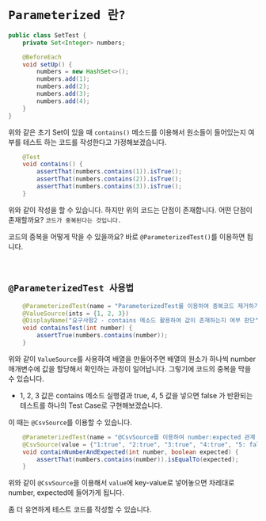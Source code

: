 # `Parameterized 란?`

```java
public class SetTest {
    private Set<Integer> numbers;

    @BeforeEach
    void setUp() {
        numbers = new HashSet<>();
        numbers.add(1);
        numbers.add(2);
        numbers.add(3);
        numbers.add(4);
    }
}
```

위와 같은 초기 Set이 있을 때 `contains()` 메소드를 이용해서 원소들이 들어있는지 여부를 테스트 하는 코드를 작성한다고 가정해보겠습니다.

```java
    @Test
    void contains() {
        assertThat(numbers.contains(1)).isTrue();
        assertThat(numbers.contains(2)).isTrue();
        assertThat(numbers.contains(3)).isTrue();
    }
```

위와 같이 작성을 할 수 있습니다. 하지만 위의 코드는 단점이 존재합니다. 어떤 단점이 존재할까요? `코드가 중복된다는 것입니다.`

코드의 중복을 어떻게 막을 수 있을까요? 바로 `@ParameterizedTest()`를 이용하면 됩니다. 

<br>

## `@ParameterizedTest 사용법`

```java
    @ParameterizedTest(name = "ParameterizedTest를 이용하여 중복코드 제거하기")
    @ValueSource(ints = {1, 2, 3})
    @DisplayName("요구사항2 - contains 메소드 활용하여 값이 존재하는지 여부 판단")
    void containsTest(int number) {
        assertTrue(numbers.contains(number));
    }
```

위와 같이 `ValueSource`를 사용하여 배열을 만들어주면 배열의 원소가 하나씩 number 매개변수에 값을 할당해서 확인하는 과정이 일어납니다. 그렇기에 코드의 중복을 막을 수 있습니다.

-  1, 2, 3 값은 contains 메소드 실행결과 true, 4, 5 값을 넣으면 false 가 반환되는 테스트를 하나의 Test Case로 구현해보겠습니다. 

이 때는 `@CsvSource`를 이용할 수 있습니다. 

```java
    @ParameterizedTest(name = "@CsvSource를 이용하여 number:expected 관계 정의하기")
    @CsvSource(value = {"1:true", "2:true", "3:true", "4:true", "5: false"}, delimiter = ':')
    void containNumberAndExpected(int number, boolean expected) {
        assertThat(numbers.contains(number)).isEqualTo(expected);
    }
```

위와 같이 `@CsvSource`을 이용해서 `value`에 key-value로 넣어놓으면 차레대로 number, expected에 들어가게 됩니다. 

좀 더 유연하게 테스트 코드를 작성할 수 있습니다. 